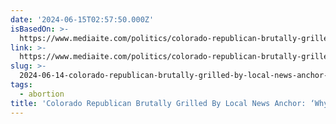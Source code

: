 ```yaml
---
date: '2024-06-15T02:57:50.000Z'
isBasedOn: >-
  https://www.mediaite.com/politics/colorado-republican-brutally-grilled-by-local-news-anchor-why-is-abortion-good-for-your-girlfriend-bad-for-other-women/
link: >-
  https://www.mediaite.com/politics/colorado-republican-brutally-grilled-by-local-news-anchor-why-is-abortion-good-for-your-girlfriend-bad-for-other-women/
slug: >-
  2024-06-14-colorado-republican-brutally-grilled-by-local-news-anchor-why-is-abortion
tags:
  - abortion
title: 'Colorado Republican Brutally Grilled By Local News Anchor: ‘Why Is Abortion'
---
```

 
